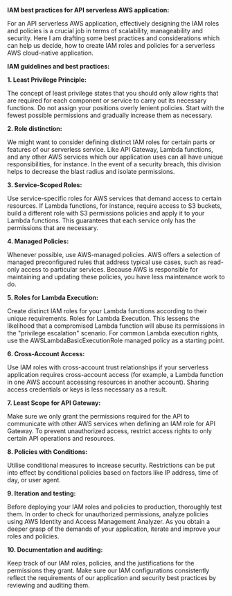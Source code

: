 **IAM best practices for API serverless AWS application:**

For an API serverless AWS application, effectively designing the IAM roles and policies is a crucial job in terms of scalability, manageability and security. Here I am drafting some best practices and considerations which can help us decide, how to create IAM roles and policies for a serverless AWS cloud-native application.

**IAM guidelines and best practices:**

**1. Least Privilege Principle:**

The concept of least privilege states that you should only allow rights that are required for each component or service to carry out its necessary functions. Do not assign your positions overly lenient policies. Start with the fewest possible permissions and gradually increase them as necessary.

**2. Role distinction:**

We might want to consider defining distinct IAM roles for certain parts or features of our serverless service. Like API Gateway, Lambda functions, and any other AWS services which our application uses can all have unique responsibilities, for instance. In the event of a security breach, this division helps to decrease the blast radius and isolate permissions.

**3. Service-Scoped Roles:**

Use service-specific roles for AWS services that demand access to certain resources. If Lambda functions, for instance, require access to S3 buckets, build a different role with S3 permissions policies and apply it to your Lambda functions. This guarantees that each service only has the permissions that are necessary.

**4. Managed Policies:**

Whenever possible, use AWS-managed policies. AWS offers a selection of managed preconfigured rules that address typical use cases, such as read-only access to particular services. Because AWS is responsible for maintaining and updating these policies, you have less maintenance work to do.

**5. Roles for Lambda Execution:**

Create distinct IAM roles for your Lambda functions according to their unique requirements. Roles for Lambda Execution. This lessens the likelihood that a compromised Lambda function will abuse its permissions in the "privilege escalation" scenario. For common Lambda execution rights, use the AWSLambdaBasicExecutionRole managed policy as a starting point.

**6. Cross-Account Access:**

Use IAM roles with cross-account trust relationships if your serverless application requires cross-account access (for example, a Lambda function in one AWS account accessing resources in another account). Sharing access credentials or keys is less necessary as a result.

**7. Least Scope for API Gateway:**

Make sure we only grant the permissions required for the API to communicate with other AWS services when defining an IAM role for API Gateway. To prevent unauthorized access, restrict access rights to only certain API operations and resources.

**8. Policies with Conditions:**

Utilise conditional measures to increase security. Restrictions can be put into effect by conditional policies based on factors like IP address, time of day, or user agent.

**9. Iteration and testing:**

Before deploying your IAM roles and policies to production, thoroughly test them. In order to check for unauthorized permissions, analyze policies using AWS Identity and Access Management Analyzer. As you obtain a deeper grasp of the demands of your application, iterate and improve your roles and policies.

**10. Documentation and auditing:**

Keep track of our IAM roles, policies, and the justifications for the permissions they grant. Make sure our IAM configurations consistently reflect the requirements of our application and security best practices by reviewing and auditing them.
